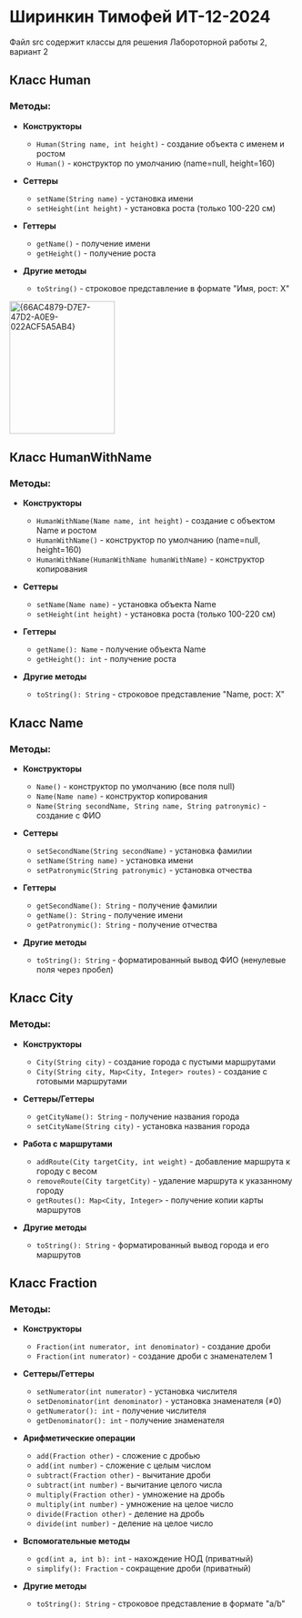 # Ширинкин Тимофей ИТ-12-2024  
Файл src содержит классы для решения Лабороторной работы 2, вариант 2

## Класс Human

### Методы:
- **Конструкторы**
  - `Human(String name, int height)` - создание объекта с именем и ростом
  - `Human()` - конструктор по умолчанию (name=null, height=160)

- **Сеттеры**
  - `setName(String name)` - установка имени
  - `setHeight(int height)` - установка роста (только 100-220 см)

- **Геттеры**
  - `getName()` - получение имени
  - `getHeight()` - получение роста

- **Другие методы**
  - `toString()` - строковое представление в формате "Имя, рост: X"

<img width="185" height="233" alt="{66AC4879-D7E7-47D2-A0E9-022ACF5A5AB4}" src="https://github.com/user-attachments/assets/5887523f-9108-4ddc-bb0d-8ac0c51164ce" />

## Класс HumanWithName

### Методы:
- **Конструкторы**
  - `HumanWithName(Name name, int height)` - создание с объектом Name и ростом
  - `HumanWithName()` - конструктор по умолчанию (name=null, height=160)
  - `HumanWithName(HumanWithName humanWithName)` - конструктор копирования

- **Сеттеры**
  - `setName(Name name)` - установка объекта Name
  - `setHeight(int height)` - установка роста (только 100-220 см)

- **Геттеры**
  - `getName(): Name` - получение объекта Name
  - `getHeight(): int` - получение роста

- **Другие методы**
  - `toString(): String` - строковое представление "Name, рост: X"

## Класс Name

### Методы:
- **Конструкторы**
  - `Name()` - конструктор по умолчанию (все поля null)
  - `Name(Name name)` - конструктор копирования
  - `Name(String secondName, String name, String patronymic)` - создание с ФИО

- **Сеттеры**
  - `setSecondName(String secondName)` - установка фамилии
  - `setName(String name)` - установка имени
  - `setPatronymic(String patronymic)` - установка отчества

- **Геттеры**
  - `getSecondName(): String` - получение фамилии
  - `getName(): String` - получение имени
  - `getPatronymic(): String` - получение отчества

- **Другие методы**
  - `toString(): String` - форматированный вывод ФИО (ненулевые поля через пробел)
 
## Класс City

### Методы:
- **Конструкторы**
  - `City(String city)` - создание города с пустыми маршрутами
  - `City(String city, Map<City, Integer> routes)` - создание с готовыми маршрутами

- **Сеттеры/Геттеры**
  - `getCityName(): String` - получение названия города
  - `setCityName(String city)` - установка названия города

- **Работа с маршрутами**
  - `addRoute(City targetCity, int weight)` - добавление маршрута к городу с весом
  - `removeRoute(City targetCity)` - удаление маршрута к указанному городу
  - `getRoutes(): Map<City, Integer>` - получение копии карты маршрутов

- **Другие методы**
  - `toString(): String` - форматированный вывод города и его маршрутов

## Класс Fraction

### Методы:
- **Конструкторы**
  - `Fraction(int numerator, int denominator)` - создание дроби
  - `Fraction(int numerator)` - создание дроби с знаменателем 1

- **Сеттеры/Геттеры**
  - `setNumerator(int numerator)` - установка числителя
  - `setDenominator(int denominator)` - установка знаменателя (≠0)
  - `getNumerator(): int` - получение числителя
  - `getDenominator(): int` - получение знаменателя

- **Арифметические операции**
  - `add(Fraction other)` - сложение с дробью
  - `add(int number)` - сложение с целым числом
  - `subtract(Fraction other)` - вычитание дроби
  - `subtract(int number)` - вычитание целого числа
  - `multiply(Fraction other)` - умножение на дробь
  - `multiply(int number)` - умножение на целое число
  - `divide(Fraction other)` - деление на дробь
  - `divide(int number)` - деление на целое число

- **Вспомогательные методы**
  - `gcd(int a, int b): int` - нахождение НОД (приватный)
  - `simplify(): Fraction` - сокращение дроби (приватный)

- **Другие методы**
  - `toString(): String` - строковое представление в формате "a/b"
